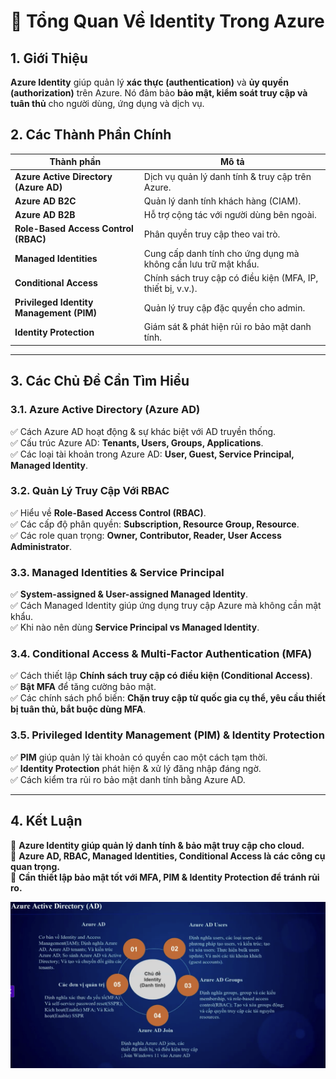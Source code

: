 # 🔐 Tổng Quan Về Identity Trong Azure  

## 1. Giới Thiệu  
**Azure Identity** giúp quản lý **xác thực (authentication)** và **ủy quyền (authorization)** trên Azure. Nó đảm bảo **bảo mật, kiểm soát truy cập và tuân thủ** cho người dùng, ứng dụng và dịch vụ.

## 2. Các Thành Phần Chính  

| Thành phần | Mô tả |
|------------|--------|
| **Azure Active Directory (Azure AD)** | Dịch vụ quản lý danh tính & truy cập trên Azure. |
| **Azure AD B2C** | Quản lý danh tính khách hàng (CIAM). |
| **Azure AD B2B** | Hỗ trợ cộng tác với người dùng bên ngoài. |
| **Role-Based Access Control (RBAC)** | Phân quyền truy cập theo vai trò. |
| **Managed Identities** | Cung cấp danh tính cho ứng dụng mà không cần lưu trữ mật khẩu. |
| **Conditional Access** | Chính sách truy cập có điều kiện (MFA, IP, thiết bị, v.v.). |
| **Privileged Identity Management (PIM)** | Quản lý truy cập đặc quyền cho admin. |
| **Identity Protection** | Giám sát & phát hiện rủi ro bảo mật danh tính. |

---

## 3. Các Chủ Đề Cần Tìm Hiểu  

### 3.1. **Azure Active Directory (Azure AD)**  
✅ Cách Azure AD hoạt động & sự khác biệt với AD truyền thống.  
✅ Cấu trúc Azure AD: **Tenants, Users, Groups, Applications**.  
✅ Các loại tài khoản trong Azure AD: **User, Guest, Service Principal, Managed Identity**.  

### 3.2. **Quản Lý Truy Cập Với RBAC**  
✅ Hiểu về **Role-Based Access Control (RBAC)**.  
✅ Các cấp độ phân quyền: **Subscription, Resource Group, Resource**.  
✅ Các role quan trọng: **Owner, Contributor, Reader, User Access Administrator**.  

### 3.3. **Managed Identities & Service Principal**  
✅ **System-assigned & User-assigned Managed Identity**.  
✅ Cách Managed Identity giúp ứng dụng truy cập Azure mà không cần mật khẩu.  
✅ Khi nào nên dùng **Service Principal vs Managed Identity**.  

### 3.4. **Conditional Access & Multi-Factor Authentication (MFA)**  
✅ Cách thiết lập **Chính sách truy cập có điều kiện (Conditional Access)**.  
✅ **Bật MFA** để tăng cường bảo mật.  
✅ Các chính sách phổ biến: **Chặn truy cập từ quốc gia cụ thể, yêu cầu thiết bị tuân thủ, bắt buộc dùng MFA**.  

### 3.5. **Privileged Identity Management (PIM) & Identity Protection**  
✅ **PIM** giúp quản lý tài khoản có quyền cao một cách tạm thời.  
✅ **Identity Protection** phát hiện & xử lý đăng nhập đáng ngờ.  
✅ Cách kiểm tra rủi ro bảo mật danh tính bằng Azure AD.  

---

## 4. Kết Luận  
🔹 **Azure Identity giúp quản lý danh tính & bảo mật truy cập cho cloud.**  
🔹 **Azure AD, RBAC, Managed Identities, Conditional Access là các công cụ quan trọng.**  
🔹 **Cần thiết lập bảo mật tốt với MFA, PIM & Identity Protection để tránh rủi ro.**  

![type](../assets/section3/Active_directory.png)
